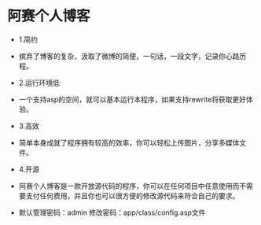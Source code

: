 # 阿赛个人博客

- 1.简约
- 摈弃了博客的复杂，汲取了微博的简便，一句话，一段文字，记录你心路历程。
- 2.运行环境低
- 一个支持asp的空间，就可以基本运行本程序，如果支持rewrite将获取更好体验。
- 3.高效
- 简单本身成就了程序拥有较高的效率，你可以轻松上传图片，分享多媒体文件。
- 4.开源
- 阿赛个人博客是一款开放源代码的程序，你可以在任何项目中任意使用而不需要支付任何费用，并且你也可以很方便的修改源代码来符合自己的要求。

- 默认管理密码：admin 修改密码：app/class/config.asp文件